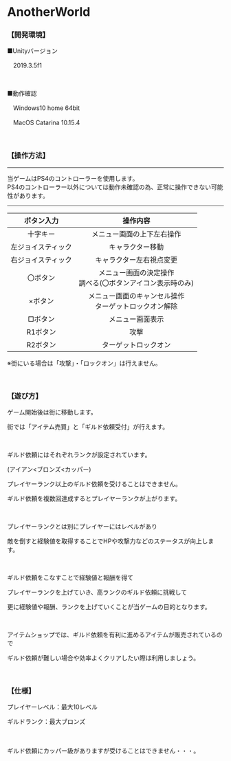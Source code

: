 # AnotherWorld
### 【開発環境】
■Unityバージョン

　2019.3.5f1

<br>
 
■動作確認

　Windows10 home 64bit

　MacOS Catarina 10.15.4

<br>

### 【操作方法】

***
当ゲームはPS4のコントローラーを使用します。
<br>
PS4のコントローラー以外については動作未確認の為、正常に操作できない可能性があります。
***

|ボタン入力|操作内容|
|:-----------:|:------------:|
| 十字キー | メニュー画面の上下左右操作 |
| 左ジョイスティック | キャラクター移動 |
| 右ジョイスティック | キャラクター左右視点変更 |
| 〇ボタン | メニュー画面の決定操作<br>調べる(〇ボタンアイコン表示時のみ)|
| ×ボタン  | メニュー画面のキャンセル操作<br>ターゲットロックオン解除 |
| □ボタン | メニュー画面表示 |
| R1ボタン | 攻撃 |
| R2ボタン | ターゲットロックオン |

※街にいる場合は「攻撃」・「ロックオン」は行えません。

<br>

### 【遊び方】
ゲーム開始後は街に移動します。

街では「アイテム売買」と「ギルド依頼受付」が行えます。

<br>

ギルド依頼にはそれぞれランクが設定されています。

(アイアン<ブロンズ<カッパー)

プレイヤーランク以上のギルド依頼を受けることはできません。

ギルド依頼を複数回達成するとプレイヤーランクが上がります。

<br>

プレイヤーランクとは別にプレイヤーにはレベルがあり

敵を倒すと経験値を取得することでHPや攻撃力などのステータスが向上します。

<br>

ギルド依頼をこなすことで経験値と報酬を得て

プレイヤーランクを上げていき、高ランクのギルド依頼に挑戦して

更に経験値や報酬、ランクを上げていくことが当ゲームの目的となります。

<br>

アイテムショップでは、ギルド依頼を有利に進めるアイテムが販売されているので

ギルド依頼が難しい場合や効率よくクリアしたい際は利用しましょう。

<br>

### 【仕様】
プレイヤーレベル：最大10レベル

ギルドランク：最大ブロンズ

　
 
ギルド依頼にカッパー級がありますが受けることはできません・・・。

